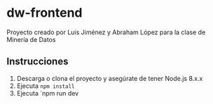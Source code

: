 # dw-frontend
Proyecto creado por Luis Jiménez y Abraham López para la clase de Minería de Datos

## Instrucciones
1. Descarga o clona el proyecto y asegúrate de tener Node.js 8.x.x
2. Ejecuta `npm install`
3. Ejecuta `npm run dev
